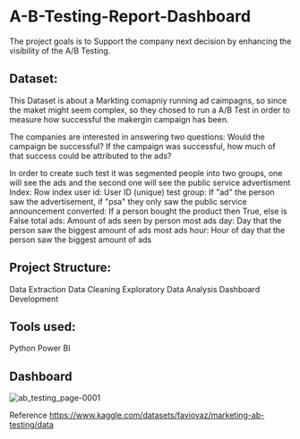 # A-B-Testing-Report-Dashboard

The project goals is to Support the company next decision by enhancing the visibility of the A/B Testing.

## Dataset:

This Dataset is about a Markting comapniy running ad caimpagns, so since the maket might seem complex, so they chosed to run a A/B Test in order to measure how successful the makergin campaign has been. 

The companies are interested in answering two questions:
Would the campaign be successful?
If the campaign was successful, how much of that success could be attributed to the ads?

In order to create such test it was segmented people into two groups, one will see the ads and the second one will see the public service advertisment
Index: Row index
user id: User ID (unique)
test group: If "ad" the person saw the advertisement, if "psa" they only saw the public service announcement
converted: If a person bought the product then True, else is False
total ads: Amount of ads seen by person
most ads day: Day that the person saw the biggest amount of ads
most ads hour: Hour of day that the person saw the biggest amount of ads

## Project Structure:

Data Extraction
Data Cleaning
Exploratory Data Analysis
Dashboard Development

## Tools used:
Python
Power BI

## Dashboard

![ab_testing_page-0001](https://github.com/leosantanaoliva/A-B-Testing-Report-Dashboard/assets/74313125/bc663eee-c8a0-421b-a5d0-1955dc7c10c4)

Reference
https://www.kaggle.com/datasets/faviovaz/marketing-ab-testing/data 
